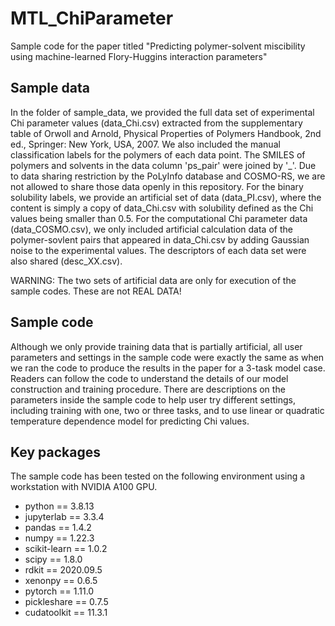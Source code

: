 # MTL_ChiParameter
Sample code for the paper titled "Predicting polymer-solvent miscibility using machine-learned Flory-Huggins interaction parameters"

## Sample data

In the folder of sample_data, we provided the full data set of experimental Chi parameter values (data_Chi.csv) extracted from the supplementary table of Orwoll and Arnold, Physical Properties of Polymers Handbook, 2nd ed., Springer: New York, USA, 2007. We also included the manual classification labels for the polymers of each data point. The SMILES of polymers and solvents in the data column 'ps_pair' were joined by '_'. Due to data sharing restriction by the PoLyInfo database and COSMO-RS, we are not allowed to share those data openly in this repository. For the binary solubility labels, we provide an artificial set of data (data_PI.csv), where the content is simply a copy of data_Chi.csv with solubility defined as the Chi values being smaller than 0.5. For the computational Chi parameter data (data_COSMO.csv), we only included artificial calculation data of the polymer-sovlent pairs that appeared in data_Chi.csv by adding Gaussian noise to the experimental values. The descriptors of each data set were also shared (desc_XX.csv).

WARNING: The two sets of artificial data are only for execution of the sample codes. These are not REAL DATA!

## Sample code

Although we only provide training data that is partially artificial, all user parameters and settings in the sample code were exactly the same as when we ran the code to produce the results in the paper for a 3-task model case. Readers can follow the code to understand the details of our model construction and training procedure. There are descriptions on the parameters inside the sample code to help user try different settings, including training with one, two or three tasks, and to use linear or quadratic temperature dependence model for predicting Chi values.

## Key packages

The sample code has been tested on the following environment using a workstation with NVIDIA A100 GPU. 

* python == 3.8.13
* jupyterlab == 3.3.4
* pandas == 1.4.2
* numpy == 1.22.3
* scikit-learn == 1.0.2
* scipy == 1.8.0
* rdkit == 2020.09.5
* xenonpy == 0.6.5
* pytorch == 1.11.0
* pickleshare == 0.7.5
* cudatoolkit == 11.3.1

